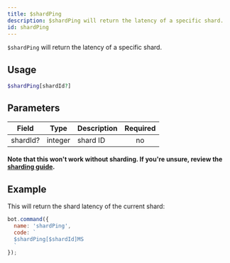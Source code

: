 ```yaml
---
title: $shardPing 
description: $shardPing will return the latency of a specific shard.
id: shardPing
---
```


`$shardPing` will return the latency of a specific shard.

## Usage

```php
$shardPing[shardId?]
```

## Parameters 


| Field    | Type    | Description | Required |
| -------- | ------- | ----------- |:--------:|
| shardId? | integer | shard ID    |    no    |

#### Note that this won't work without sharding. If you're unsure, review the [sharding guide](../../guides/7sharding.md).

## Example

This will return the shard latency of the current shard:

```javascript
bot.command({
  name: 'shardPing',
  code: `
  $shardPing[$shardId]MS
  `
});
```
